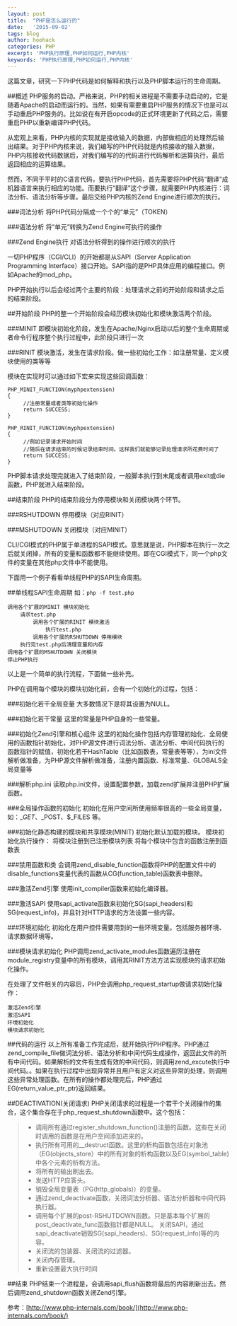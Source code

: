 ```yaml
---
layout: post
title:  "PHP是怎么运行的"
date:   '2015-09-02'
tags: blog
author: hoohack
categories: PHP
excerpt: 'PHP执行原理,PHP如何运行,PHP内核'
keywords: 'PHP执行原理,PHP如何运行,PHP内核'
---
```


这篇文章，研究一下PHP代码是如何解释和执行以及PHP脚本运行的生命周期。

##概述
PHP服务的启动。严格来说，PHP的相关进程是不需要手动启动的，它是随着Apache的启动而运行的。当然，如果有需要重启PHP服务的情况下也是可以手动重启PHP服务的。比如说在有开启opcode的正式环境更新了代码之后，需要重启PHP以重新编译PHP代码。

从宏观上来看，PHP内核的实现就是接收输入的数据，内部做相应的处理然后输出结果。对于PHP内核来说，我们编写的PHP代码就是内核接收的输入数据，PHP内核接收代码数据后，对我们编写的的代码进行代码解析和运算执行，最后返回相应的运算结果。



然而，不同于平时的C语言代码，要执行PHP代码，首先需要将PHP代码“翻译”成机器语言来执行相应的功能。而要执行“翻译”这个步骤，就需要PHP内核进行：词法分析、语法分析等步骤。最后交给PHP内核的Zend Engine进行顺次的执行。

###词法分析
     将PHP代码分隔成一个个的“单元”（TOKEN）

###语法分析
     将“单元”转换为Zend Engine可执行的操作

###Zend Engine执行
     对语法分析得到的操作进行顺次的执行

一切PHP程序（CGI/CLI）的开始都是从SAPI（Server Application Programming Interface）接口开始。SAPI指的是PHP具体应用的编程接口。例如Apache的mod_php。

PHP开始执行以后会经过两个主要的阶段：处理请求之前的开始阶段和请求之后的结束阶段。

##开始阶段
PHP的整一个开始阶段会经历模块初始化和模块激活两个阶段。

###MINIT
    即模块初始化阶段，发生在Apache/Nginx启动以后的整个生命周期或者命令行程序整个执行过程中，此阶段只进行一次

###RINIT
    模块激活，发生在请求阶段。做一些初始化工作：如注册常量、定义模块使用的类等等

模块在实现时可以通过如下宏来实现这些回调函数：
    
    PHP_MINIT_FUNCTION(myphpextension)
    {
         //注册常量或者类等初始化操作
         return SUCCESS;
    }

    PHP_RINIT_FUNCTION(myphpextension)
    {
         //例如记录请求开始时间
         //随后在请求结束的时候记录结束时间。这样我们就能够记录处理请求所花费时间了
         return SUCCESS;
    }

PHP脚本请求处理完就进入了结束阶段，一般脚本执行到末尾或者调用exit或die函数，PHP就进入结束阶段。

##结束阶段
PHP的结束阶段分为停用模块和关闭模块两个环节。

###RSHUTDOWN
    停用模块（对应RINIT）

###MSHUTDOWN
    关闭模块（对应MINIT）

CLI/CGI模式的PHP属于单进程的SAPI模式。意思就是说，PHP脚本在执行一次之后就关闭掉，所有的变量和函数都不能继续使用。即在CGI模式下，同一个php文件的变量在其他php文件中不能使用。

下面用一个例子看看单线程PHP的SAPI生命周期。

##单线程SAPI生命周期
如：`php -f test.php`

    调用各个扩展的MINIT 模块初始化
        请求test.php
            调用各个扩展的RINIT 模块激活
                执行test.php
            调用各个扩展的RSHUTDOWN 停用模块
        执行完test.php后清理变量和内存
    调用各个扩展的MSHUTDOWN 关闭模块
    停止PHP执行

以上是一个简单的执行流程，下面做一些补充。

PHP在调用每个模块的模块初始化前，会有一个初始化的过程，包括：
    
###初始化若干全局变量
    大多数情况下是将其设置为NULL。

###初始化若干常量
    这里的常量是PHP自身的一些常量。

###初始化Zend引擎和核心组件
    这里的初始化操作包括内存管理初始化、全局使用的函数指针初始化，对PHP源文件进行词法分析、语法分析、中间代码执行的函数指针的赋值，初始化若干HashTable（比如函数表，常量表等等），为ini文件解析做准备，为PHP源文件解析做准备，注册内置函数、标准常量、GLOBALS全局变量等

###解析php.ini
    读取php.ini文件，设置配置参数，加载zend扩展并注册PHP扩展函数。

###全局操作函数的初始化
初始化在用户空间所使用频率很高的一些全局变量，如：$\_GET、$\_POST、$\_FILES 等。

###初始化静态构建的模块和共享模块(MINIT)
初始化默认加载的模块。
         模块初始化执行操作：
               将模块注册到已注册模块列表
               将每个模块中包含的函数注册到函数表

###禁用函数和类
会调用zend_disable_function函数将PHP的配置文件中的disable_functions变量代表的函数从CG(function_table)函数表中删除。

###激活Zend引擎
使用init_compiler函数来初始化编译器。

###激活SAPI
使用sapi_activate函数来初始化SG(sapi_headers)和SG(request_info)，并且针对HTTP请求的方法设置一些内容。

###环境初始化
初始化在用户控件需要用到的一些环境变量。包括服务器环境、请求数据环境等。

###模块请求初始化
PHP调用zend_activate_modules函数遍历注册在module_registry变量中的所有模块，调用其RINIT方法方法实现模块的请求初始化操作。

在处理了文件相关的内容后，PHP会调用php_request_startup做请求初始化操作：

    激活Zend引擎
    激活SAPI
    环境初始化
    模块请求初始化

##代码的运行
以上所有准备工作完成后，就开始执行PHP程序。PHP通过zend_compile_file做词法分析、语法分析和中间代码生成操作，返回此文件的所有中间代码。如果解析的文件有生成有效的中间代码，则调用zend_excute执行中间代码。。如果在执行过程中出现异常并且用户有定义对这些异常的处理，则调用这些异常处理函数。在所有的操作都处理完后，PHP通过EG(return_value_ptr_ptr)返回结果。

##DEACTIVATION(关闭请求)
PHP关闭请求的过程是一个若干个关闭操作的集合，这个集合存在于php_request_shutdown函数中。这个包括：

> * 调用所有通过register_shutdown_function()注册的函数。这些在关闭时调用的函数是在用户空间添加进来的。
> * 执行所有可用的__destruct函数。这里的析构函数包括在对象池（EG(objects_store）中的所有对象的析构函数以及EG(symbol_table)中各个元素的析构方法。 
> * 将所有的输出刷出去。 
> * 发送HTTP应答头。
> * 销毁全局变量表（PG(http_globals)）的变量。 
> * 通过zend_deactivate函数，关闭词法分析器、语法分析器和中间代码执行器。 
> * 调用每个扩展的post-RSHUTDOWN函数。只是基本每个扩展的post_deactivate_func函数指针都是NULL。 
关闭SAPI，通过sapi_deactivate销毁SG(sapi_headers)、SG(request_info)等的内容。 
> * 关闭流的包装器、关闭流的过滤器。 
> * 关闭内存管理。 
> * 重新设置最大执行时间 

##结束
PHP结束一个进程是，会调用sapi_flush函数将最后的内容刷新出去。然后调用zend_shutdown函数关闭Zend引擎。

参考：[http://www.php-internals.com/book/](http://www.php-internals.com/book/)
